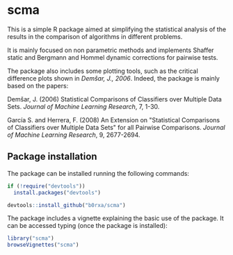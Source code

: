 # scma
This is a simple R package aimed at simplifying the statistical analysis of the results in the comparison of algorithms in different problems.

It is mainly focused on non parametric methods and implements Shaffer static and Bergmann and Hommel dynamic corrections for pairwise tests.

The package also includes some plotting tools, such as the critical difference plots shown in _Demšar, J., 2006_. Indeed, the package is mainly based on the papers:

Demšar, J. (2006) Statistical Comparisons of Classifiers over Multiple Data Sets. _Journal of Machine Learning Research_, 7, 1-30.

García S. and Herrera, F. (2008) An Extension on "Statistical Comparisons of Classifiers over Multiple Data Sets" for all Pairwise Comparisons. _Journal of Machine Learning Research_, 9, 2677-2694.

## Package installation

The package can be installed running the following commands:

```r
if (!require("devtools"))
  install.packages("devtools")

devtools::install_github("b0rxa/scma")
```

The package includes a vignette explaining the basic use of the package. It can be accessed typing (once the package is installed):

```r
library("scma")
browseVignettes("scma")
```
